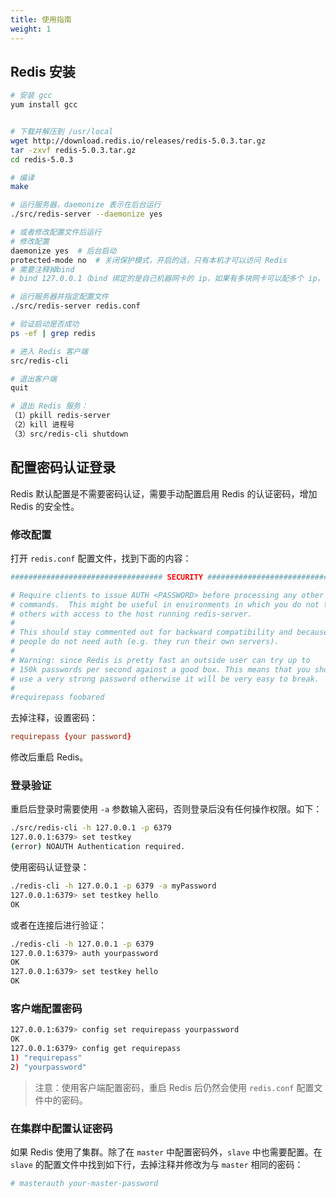 ```yaml
---
title: 使用指南
weight: 1
---
```




## Redis 安装


```bash
# 安装 gcc
yum install gcc


# 下载并解压到 /usr/local
wget http://download.redis.io/releases/redis-5.0.3.tar.gz
tar -zxvf redis-5.0.3.tar.gz
cd redis-5.0.3

# 编译
make

# 运行服务器，daemonize 表示在后台运行
./src/redis-server --daemonize yes

# 或者修改配置文件后运行
# 修改配置
daemonize yes  # 后台启动
protected-mode no  # 关闭保护模式，开启的话，只有本机才可以访问 Redis
# 需要注释掉bind
# bind 127.0.0.1（bind 绑定的是自己机器网卡的 ip，如果有多块网卡可以配多个 ip，代表允许客户端通过机器的哪些网卡 ip 去访问，内网一般可以不配置 bind，注释掉即可）

# 运行服务器并指定配置文件
./src/redis-server redis.conf

# 验证启动是否成功 
ps -ef | grep redis 

# 进入 Redis 客户端 
src/redis-cli

# 退出客户端
quit

# 退出 Redis 服务： 
（1）pkill redis-server 
（2）kill 进程号                       
（3）src/redis-cli shutdown 
```

## 配置密码认证登录

Redis 默认配置是不需要密码认证，需要手动配置启用 Redis 的认证密码，增加 Redis 的安全性。

### 修改配置

打开 `redis.conf` 配置文件，找到下面的内容：

``` conf
################################## SECURITY ###################################

# Require clients to issue AUTH <PASSWORD> before processing any other
# commands.  This might be useful in environments in which you do not trust
# others with access to the host running redis-server.
#
# This should stay commented out for backward compatibility and because most
# people do not need auth (e.g. they run their own servers).
#
# Warning: since Redis is pretty fast an outside user can try up to
# 150k passwords per second against a good box. This means that you should
# use a very strong password otherwise it will be very easy to break.
#
#requirepass foobared
```

去掉注释，设置密码：

``` conf
requirepass {your password}
```

修改后重启 Redis。

### 登录验证

重启后登录时需要使用 `-a` 参数输入密码，否则登录后没有任何操作权限。如下：

``` bash
./src/redis-cli -h 127.0.0.1 -p 6379
127.0.0.1:6379> set testkey
(error) NOAUTH Authentication required.
```

使用密码认证登录：

``` bash
./redis-cli -h 127.0.0.1 -p 6379 -a myPassword
127.0.0.1:6379> set testkey hello
OK
```

或者在连接后进行验证：

``` bash
./redis-cli -h 127.0.0.1 -p 6379
127.0.0.1:6379> auth yourpassword
OK
127.0.0.1:6379> set testkey hello
OK
```

### 客户端配置密码

``` bash
127.0.0.1:6379> config set requirepass yourpassword
OK
127.0.0.1:6379> config get requirepass
1) "requirepass"
2) "yourpassword"
```

> 注意：使用客户端配置密码，重启 Redis 后仍然会使用 `redis.conf` 配置文件中的密码。

### 在集群中配置认证密码

如果 Redis 使用了集群。除了在 `master` 中配置密码外，`slave` 中也需要配置。在 `slave` 的配置文件中找到如下行，去掉注释并修改为与 `master` 相同的密码：

``` conf
# masterauth your-master-password
```